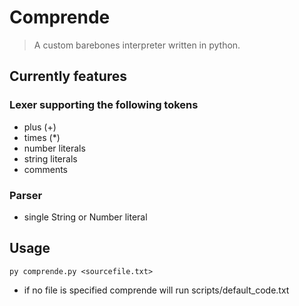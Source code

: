 # Comprende

> A custom barebones interpreter written in python.

## Currently features

### Lexer supporting the following tokens
- plus (+)
- times (*)
- number literals
- string literals
- comments

### Parser
- single String or Number literal


## Usage

    py comprende.py <sourcefile.txt>

- if no file is specified comprende will run scripts/default_code.txt